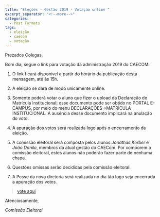 ```yaml
---
title: "Eleções - Gestão 2019 - Votação online "
excerpt_separator: "<!--more-->"
categories:
  - Post Formats
tags:
  - eleição
  - caecom
  - votação
---
```


Prezados Colegas,

Bom dia, segue o link para votação da administração 2019 do CAECOM.

1. O link ficará disponível a partir do horário da publicação desta mensagem, até às 15h.

2. A eleição se dará de modo unicamente online.

3. Somente poderá votar o aluno que fizer o upload da Declaração de Matrícula Institucional; esse documento pode ser obtido no PORTAL E-CAMPUS, por meio do menu DECLARAÇÕES->MATRÍCULA INSTITUCIONAL. A ausência desse documento implicará na anulação do voto.

4. A apuração dos votos será realizada logo após o encerramento da eleição.

5. A comissão eleitoral será composta pelos alunos *Jonathas Kerber* e *João Danilo*, membros da atual gestão do CAECom. Por comporem a comissão eleitoral, estes alunos não poderão fazer parte de nenhuma chapa.

6. Questões omissas serão decididas pela comissão eleitoral.

7. A Posse da nova diretoria será realizada no dia tão logo seja encerrada a apuração dos votos.


>[vote aqui](https://goo.gl/forms/uf3XDSmP6RwZ2SF93)

Atenciosamente,

_Comissão Eleitoral_
